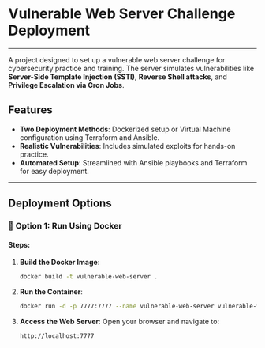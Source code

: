 # Vulnerable Web Server Challenge Deployment

---


A project designed to set up a vulnerable web server challenge for cybersecurity practice and training. The server simulates vulnerabilities like **Server-Side Template Injection (SSTI)**, **Reverse Shell attacks**, and **Privilege Escalation via Cron Jobs**.

## Features

- **Two Deployment Methods**: Dockerized setup or Virtual Machine configuration using Terraform and Ansible.
- **Realistic Vulnerabilities**: Includes simulated exploits for hands-on practice.
- **Automated Setup**: Streamlined with Ansible playbooks and Terraform for easy deployment.

---

## Deployment Options

### :whale: **Option 1: Run Using Docker**

#### Steps:
1. **Build the Docker Image**:
   ```bash
   docker build -t vulnerable-web-server .
   ```

2. **Run the Container**:
   ```bash
   docker run -d -p 7777:7777 --name vulnerable-web-server vulnerable-web-server
   ```

3. **Access the Web Server**:
   Open your browser and navigate to:
   ```
   http://localhost:7777
   ```